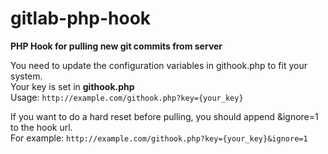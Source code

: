 gitlab-php-hook
===============

**PHP Hook for pulling new git commits from server**

You need to update the configuration variables in githook.php to fit your system.  
Your key is set in **githook.php**  
Usage: ```http://example.com/githook.php?key={your_key}```

If you want to do a hard reset before pulling, you should append &ignore=1 to the hook url.  
For example: ```http://example.com/githook.php?key={your_key}&ignore=1```
